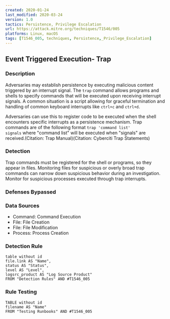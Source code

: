 ```yaml
---
created: 2020-01-24
last_modified: 2020-03-24
version: 1.0
tactics: Persistence, Privilege Escalation
url: https://attack.mitre.org/techniques/T1546/005
platforms: Linux, macOS
tags: [T1546_005, techniques, Persistence,_Privilege_Escalation]
---
```


## Event Triggered Execution- Trap

### Description

Adversaries may establish persistence by executing malicious content triggered by an interrupt signal. The <code>trap</code> command allows programs and shells to specify commands that will be executed upon receiving interrupt signals. A common situation is a script allowing for graceful termination and handling of common keyboard interrupts like <code>ctrl+c</code> and <code>ctrl+d</code>.

Adversaries can use this to register code to be executed when the shell encounters specific interrupts as a persistence mechanism. Trap commands are of the following format <code>trap 'command list' signals</code> where "command list" will be executed when "signals" are received.(Citation: Trap Manual)(Citation: Cyberciti Trap Statements)

### Detection

Trap commands must be registered for the shell or programs, so they appear in files. Monitoring files for suspicious or overly broad trap commands can narrow down suspicious behavior during an investigation. Monitor for suspicious processes executed through trap interrupts.

### Defenses Bypassed



### Data Sources

  - Command: Command Execution
  -  File: File Creation
  -  File: File Modification
  -  Process: Process Creation
### Detection Rule

```dataview
table without id
file.link AS "Name",
status AS "Status",
level AS "Level",
logsrc_product AS "Log Source Product"
FROM "Detection Rules" AND #T1546_005
```

### Rule Testing

```dataview
TABLE without id
filename AS "Name"
FROM "Testing Runbooks" AND #T1546_005
```
